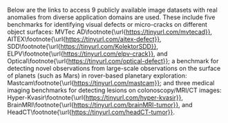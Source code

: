 Below are the links to access 9 publicly available image datasets with real anomalies from diverse application domains are used. These include five benchmarks for identifying visual defects or micro-cracks on different object surfaces: MVTec AD\footnote{\url{https://tinyurl.com/mvtecad}}, AITEX\footnote{\url{https://tinyurl.com/aitex-defect}}, SDD\footnote{\url{https://tinyurl.com/KolektorSDD}}, ELPV\footnote{\url{https://tinyurl.com/elpv-crack}}, and Optical\footnote{\url{https://tinyurl.com/optical-defect}}; a benchmark for detecting novel observations from large-scale observations on the surface of planets (such as Mars) in rover-based planetary exploration: Mastcam\footnote{\url{https://tinyurl.com/mastcam}}; and three medical imaging benchmarks for detecting lesions on colonoscopy/MRI/CT images: Hyper-Kvasir\footnote{\url{https://tinyurl.com/hyper-kvasir}}, BrainMRI\footnote{\url{https://tinyurl.com/brainMRI-tumor}}, and HeadCT\footnote{\url{https://tinyurl.com/headCT-tumor}}. 
